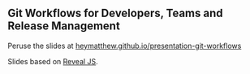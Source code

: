 ## Git Workflows for Developers, Teams and Release Management

Peruse the slides at [heymatthew.github.io/presentation-git-workflows](https://heymatthew.github.io/presentation-git-workflows/#/)

Slides based on [Reveal JS](http://lab.hakim.se/reveal-js/).
